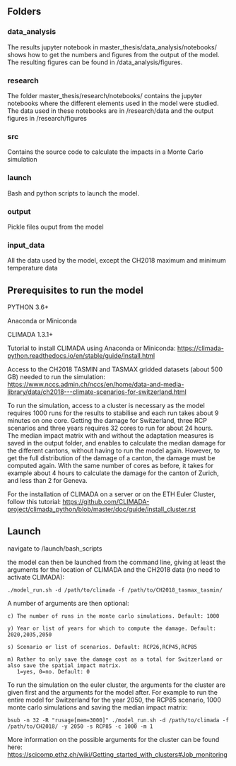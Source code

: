 
## Folders

### data_analysis
The results jupyter notebook in master_thesis/data_analysis/notebooks/ shows how to get the numbers and figures from the output of the model. The resulting figures can be found in /data_analysis/figures.

### research

The folder master_thesis/research/notebooks/ contains the jupyter notebooks where the different elements used in the model were studied. The data used in these notebooks are in /research/data and the output figures in /research/figures

### src

Contains the source code to calculate the impacts in a Monte Carlo simulation

### launch

Bash and python scripts to launch the model.

### output

Pickle files ouput from the model

### input_data

All the data used by the model, except the CH2018 maximum and minimum temperature data



## Prerequisites to run the model
PYTHON 3.6+

Anaconda or Miniconda 

CLIMADA 1.3.1+

Tutorial to install CLIMADA using Anaconda or Miniconda:
https://climada-python.readthedocs.io/en/stable/guide/install.html


Access to the CH2018 TASMIN and TASMAX gridded datasets (about 500 GB) needed to run the simulation:
https://www.nccs.admin.ch/nccs/en/home/data-and-media-library/data/ch2018---climate-scenarios-for-switzerland.html

To run the simulation, access to a cluster is necessary as the model requires 1000 runs for the results to stabilise and each run takes about 9 minutes on one core. Getting the damage for Switzerland, three RCP scenarios and three years requires 32 cores to run for about 24 hours.      
The median impact matrix with and without the adaptation measures is saved in the output folder, and enables to calculate the median damage for the different cantons, without having to run the model again. However, to get the full distribution of the damage of a canton, the damage must be computed again. With the same number of cores as before, it takes for example about 4 hours to calculate the damage for the canton of Zurich, and less than 2 for Geneva.

For the installation of CLIMADA on a server or on the ETH Euler Cluster, follow this tutorial:
https://github.com/CLIMADA-project/climada_python/blob/master/doc/guide/install_cluster.rst


## Launch
navigate to /launch/bash_scripts

the model can then be launched from the command line, giving at least the arguments for the location of CLIMADA and the CH2018 data (no need to activate CLIMADA):

    ./model_run.sh -d /path/to/climada -f /path/to/CH2018_tasmax_tasmin/

A number of arguments are then optional:

    c) The number of runs in the monte carlo simulations. Default: 1000
        
    y) Year or list of years for which to compute the damage. Default: 2020,2035,2050 
    
    s) Scenario or list of scenarios. Default: RCP26,RCP45,RCP85
            
    m) Rather to only save the damage cost as a total for Switzerland or also save the spatial impact matrix. 
       1=yes, 0=no. Default: 0
    
    
To run the simulation on the euler cluster, the arguments for the cluster are given first and the  arguments for the model after. For example to run the entire model for Switzerland for the year 2050, the RCP85 scenario, 1000 monte carlo simulations and saving the median impact matrix:

    bsub -n 32 -R "rusage[mem=3000]" ./model_run.sh -d /path/to/climada -f /path/to/CH2018/ -y 2050 -s RCP85 -c 1000 -m 1

More information on the possible arguments for the cluster can be found here: 
https://scicomp.ethz.ch/wiki/Getting_started_with_clusters#Job_monitoring



 

